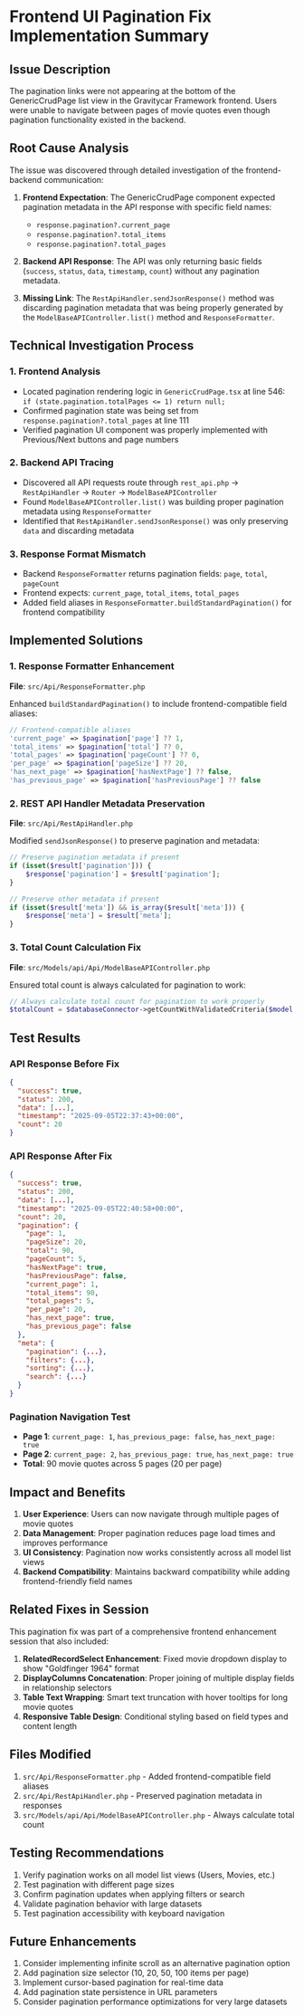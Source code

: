 # Frontend UI Pagination Fix Implementation Summary

## Issue Description
The pagination links were not appearing at the bottom of the GenericCrudPage list view in the Gravitycar Framework frontend. Users were unable to navigate between pages of movie quotes even though pagination functionality existed in the backend.

## Root Cause Analysis
The issue was discovered through detailed investigation of the frontend-backend communication:

1. **Frontend Expectation**: The GenericCrudPage component expected pagination metadata in the API response with specific field names:
   - `response.pagination?.current_page`
   - `response.pagination?.total_items` 
   - `response.pagination?.total_pages`

2. **Backend API Response**: The API was only returning basic fields (`success`, `status`, `data`, `timestamp`, `count`) without any pagination metadata.

3. **Missing Link**: The `RestApiHandler.sendJsonResponse()` method was discarding pagination metadata that was being properly generated by the `ModelBaseAPIController.list()` method and `ResponseFormatter`.

## Technical Investigation Process

### 1. Frontend Analysis
- Located pagination rendering logic in `GenericCrudPage.tsx` at line 546: `if (state.pagination.totalPages <= 1) return null;`
- Confirmed pagination state was being set from `response.pagination?.total_pages` at line 111
- Verified pagination UI component was properly implemented with Previous/Next buttons and page numbers

### 2. Backend API Tracing
- Discovered all API requests route through `rest_api.php` → `RestApiHandler` → `Router` → `ModelBaseAPIController`
- Found `ModelBaseAPIController.list()` was building proper pagination metadata using `ResponseFormatter`
- Identified that `RestApiHandler.sendJsonResponse()` was only preserving `data` and discarding metadata

### 3. Response Format Mismatch
- Backend `ResponseFormatter` returns pagination fields: `page`, `total`, `pageCount`
- Frontend expects: `current_page`, `total_items`, `total_pages`
- Added field aliases in `ResponseFormatter.buildStandardPagination()` for frontend compatibility

## Implemented Solutions

### 1. Response Formatter Enhancement
**File**: `src/Api/ResponseFormatter.php`

Enhanced `buildStandardPagination()` to include frontend-compatible field aliases:
```php
// Frontend-compatible aliases
'current_page' => $pagination['page'] ?? 1,
'total_items' => $pagination['total'] ?? 0,
'total_pages' => $pagination['pageCount'] ?? 0,
'per_page' => $pagination['pageSize'] ?? 20,
'has_next_page' => $pagination['hasNextPage'] ?? false,
'has_previous_page' => $pagination['hasPreviousPage'] ?? false
```

### 2. REST API Handler Metadata Preservation
**File**: `src/Api/RestApiHandler.php`

Modified `sendJsonResponse()` to preserve pagination and metadata:
```php
// Preserve pagination metadata if present
if (isset($result['pagination'])) {
    $response['pagination'] = $result['pagination'];
}

// Preserve other metadata if present
if (isset($result['meta']) && is_array($result['meta'])) {
    $response['meta'] = $result['meta'];
}
```

### 3. Total Count Calculation Fix
**File**: `src/Models/api/Api/ModelBaseAPIController.php`

Ensured total count is always calculated for pagination to work:
```php
// Always calculate total count for pagination to work properly
$totalCount = $databaseConnector->getCountWithValidatedCriteria($model, $validatedParams, false);
```

## Test Results

### API Response Before Fix
```json
{
  "success": true,
  "status": 200,
  "data": [...],
  "timestamp": "2025-09-05T22:37:43+00:00",
  "count": 20
}
```

### API Response After Fix
```json
{
  "success": true,
  "status": 200,
  "data": [...],
  "timestamp": "2025-09-05T22:40:58+00:00",
  "count": 20,
  "pagination": {
    "page": 1,
    "pageSize": 20,
    "total": 90,
    "pageCount": 5,
    "hasNextPage": true,
    "hasPreviousPage": false,
    "current_page": 1,
    "total_items": 90,
    "total_pages": 5,
    "per_page": 20,
    "has_next_page": true,
    "has_previous_page": false
  },
  "meta": {
    "pagination": {...},
    "filters": {...},
    "sorting": {...},
    "search": {...}
  }
}
```

### Pagination Navigation Test
- **Page 1**: `current_page: 1`, `has_previous_page: false`, `has_next_page: true`
- **Page 2**: `current_page: 2`, `has_previous_page: true`, `has_next_page: true`
- **Total**: 90 movie quotes across 5 pages (20 per page)

## Impact and Benefits

1. **User Experience**: Users can now navigate through multiple pages of movie quotes
2. **Data Management**: Proper pagination reduces page load times and improves performance
3. **UI Consistency**: Pagination now works consistently across all model list views
4. **Backend Compatibility**: Maintains backward compatibility while adding frontend-friendly field names

## Related Fixes in Session

This pagination fix was part of a comprehensive frontend enhancement session that also included:

1. **RelatedRecordSelect Enhancement**: Fixed movie dropdown display to show "Goldfinger 1964" format
2. **DisplayColumns Concatenation**: Proper joining of multiple display fields in relationship selectors
3. **Table Text Wrapping**: Smart text truncation with hover tooltips for long movie quotes
4. **Responsive Table Design**: Conditional styling based on field types and content length

## Files Modified

1. `src/Api/ResponseFormatter.php` - Added frontend-compatible field aliases
2. `src/Api/RestApiHandler.php` - Preserved pagination metadata in responses  
3. `src/Models/api/Api/ModelBaseAPIController.php` - Always calculate total count

## Testing Recommendations

1. Verify pagination works on all model list views (Users, Movies, etc.)
2. Test pagination with different page sizes
3. Confirm pagination updates when applying filters or search
4. Validate pagination behavior with large datasets
5. Test pagination accessibility with keyboard navigation

## Future Enhancements

1. Consider implementing infinite scroll as an alternative pagination option
2. Add pagination size selector (10, 20, 50, 100 items per page)
3. Implement cursor-based pagination for real-time data
4. Add pagination state persistence in URL parameters
5. Consider pagination performance optimizations for very large datasets
